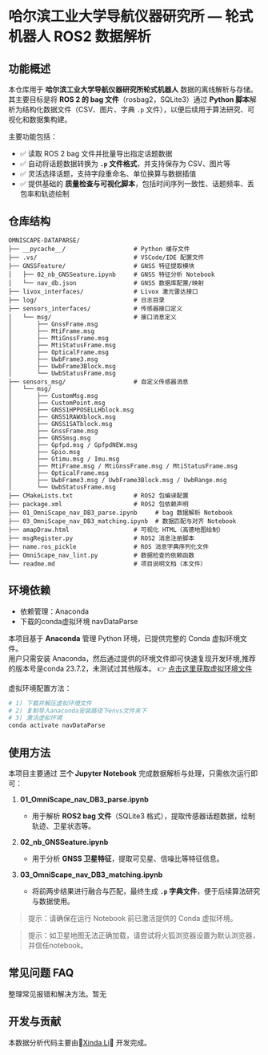 # 哈尔滨工业大学导航仪器研究所 — 轮式机器人 ROS2 数据解析
## 功能概述

本仓库用于 **哈尔滨工业大学导航仪器研究所轮式机器人** 数据的离线解析与存储。  
其主要目标是将 **ROS 2 的 bag 文件**（rosbag2，SQLite3）通过 **Python 脚本**解析为结构化数据文件（CSV、图片、字典 `.p` 文件），以便后续用于算法研究、可视化和数据集构建。

主要功能包括：
- ✅ 读取 ROS 2 bag 文件并批量导出指定话题数据  
- ✅ 自动将话题数据转换为 **`.p` 文件格式**，并支持保存为 CSV、图片等  
- ✅ 灵活选择话题，支持字段重命名、单位换算与数据插值  
- ✅ 提供基础的 **质量检查与可视化脚本**，包括时间序列一致性、话题频率、丢包率和轨迹绘制  

## 仓库结构

```text
OMNISCAPE-DATAPARSE/
├── __pycache__/                   # Python 缓存文件
├── .vs/                           # VSCode/IDE 配置文件
├── GNSSFeature/                   # GNSS 特征提取模块
│   ├── 02_nb_GNSSeature.ipynb     # GNSS 特征分析 Notebook
│   └── nav_db.json                # GNSS 数据库配置/映射
├── livox_interfaces/              # Livox 激光雷达接口
├── log/                           # 日志目录
├── sensors_interfaces/            # 传感器接口定义
│   └── msg/                       # 接口消息定义
│       ├── GnssFrame.msg
│       ├── MtiFrame.msg
│       ├── MtiGnssFrame.msg
│       ├── MtiStatusFrame.msg
│       ├── OpticalFrame.msg
│       ├── UwbFrame3.msg
│       ├── UwbFrame3Block.msg
│       └── UwbStatusFrame.msg
├── sensors_msg/                   # 自定义传感器消息
│   └── msg/                       
│       ├── CustomMsg.msg
│       ├── CustomPoint.msg
│       ├── GNSS1HPPOSELLHblock.msg
│       ├── GNSS1RAWXblock.msg
│       ├── GNSS1SATblock.msg
│       ├── GnssFrame.msg
│       ├── GNSSmsg.msg
│       ├── Gpfpd.msg / GpfpdNEW.msg
│       ├── Gpio.msg
│       ├── Gtimu.msg / Imu.msg
│       ├── MtiFrame.msg / MtiGnssFrame.msg / MtiStatusFrame.msg
│       ├── OpticalFrame.msg
│       ├── UwbFrame3.msg / UwbFrame3Block.msg / UwbRange.msg
│       └── UwbStatusFrame.msg
├── CMakeLists.txt                 # ROS2 包编译配置
├── package.xml                    # ROS2 包依赖声明
├── 01_OmniScape_nav_DB3_parse.ipynb     # bag 数据解析 Notebook
├── 03_OmniScape_nav_DB3_matching.ipynb  # 数据匹配与对齐 Notebook
├── amapDraw.html                  # 可视化 HTML（高德地图绘制）
├── msgRegister.py                 # ROS2 消息注册脚本
├── name.ros_pickle                # ROS 消息字典序列化文件
├── OmniScape_nav_lint.py          # 数据检查的依赖函数
└── readme.md                      # 项目说明文档（本文件）
```

## 环境依赖

- 依赖管理：Anaconda
- 下载的conda虚拟环境 navDataParse
  
本项目基于 **Anaconda** 管理 Python 环境，已提供完整的 Conda 虚拟环境文件。  
用户只需安装 Anaconda，然后通过提供的环境文件即可快速复现开发环境,推荐的版本号是conda 23.7.2，未测试过其他版本。
👉 [点击这里获取虚拟环境文件](<https://pan.baidu.com/s/1cequWzRHul4318DF0vdpbw?pwd=mgrd>)

虚拟环境配置方法：
```bash
# 1) 下载并解压虚拟环境文件
# 2) 复制导入anaconda安装路径下envs文件夹下
# 3) 激活虚拟环境
conda activate navDataParse
```

## 使用方法

本项目主要通过 **三个 Jupyter Notebook** 完成数据解析与处理，只需依次运行即可：

1. **01_OmniScape_nav_DB3_parse.ipynb**  
   - 用于解析 **ROS2 bag 文件**（SQLite3 格式），提取传感器话题数据，绘制轨迹、卫星状态等。  

2. **02_nb_GNSSeature.ipynb**  
   - 用于分析 **GNSS 卫星特征**，提取可见星、信噪比等特征信息。  

3. **03_OmniScape_nav_DB3_matching.ipynb**  
   - 将前两步结果进行融合与匹配，最终生成 **`.p` 字典文件**，便于后续算法研究与数据使用。  

> 提示：请确保在运行 Notebook 前已激活提供的 Conda 虚拟环境。  

> 提示：如卫星地图无法正确加载，请尝试将火狐浏览器设置为默认浏览器，并信任notebook。 

## 常见问题 FAQ
整理常见报错和解决方法。暂无


## 开发与贡献
本数据分析代码主要由🌸[Xinda Li](<https://github.com/hail-linda>)🌸 开发完成。
